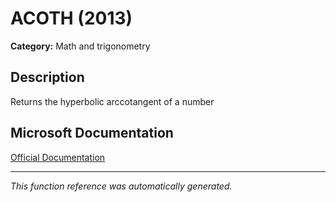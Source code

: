 # ACOTH (2013)

**Category:** Math and trigonometry

## Description
Returns the hyperbolic arccotangent of a number

## Microsoft Documentation
[Official Documentation](https://support.microsoft.com//en-us/office/acoth-function-cc49480f-f684-4171-9fc5-73e4e852300f)

---
*This function reference was automatically generated.*
